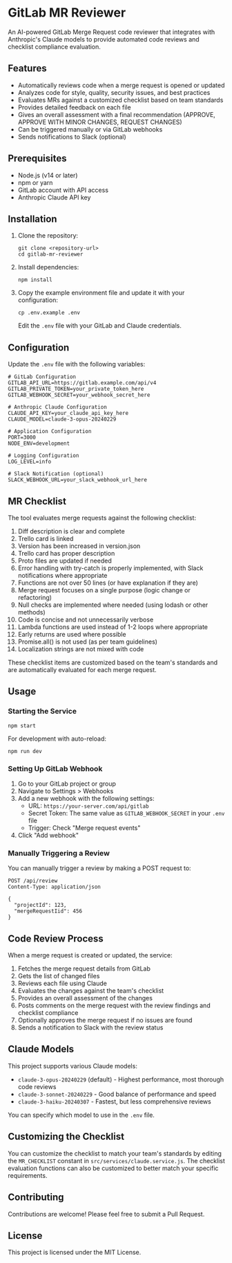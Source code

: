 # GitLab MR Reviewer

An AI-powered GitLab Merge Request code reviewer that integrates with Anthropic's Claude models to provide automated code reviews and checklist compliance evaluation.

## Features

- Automatically reviews code when a merge request is opened or updated
- Analyzes code for style, quality, security issues, and best practices
- Evaluates MRs against a customized checklist based on team standards
- Provides detailed feedback on each file
- Gives an overall assessment with a final recommendation (APPROVE, APPROVE WITH MINOR CHANGES, REQUEST CHANGES)
- Can be triggered manually or via GitLab webhooks
- Sends notifications to Slack (optional)

## Prerequisites

- Node.js (v14 or later)
- npm or yarn
- GitLab account with API access
- Anthropic Claude API key

## Installation

1. Clone the repository:
   ```
   git clone <repository-url>
   cd gitlab-mr-reviewer
   ```

2. Install dependencies:
   ```
   npm install
   ```

3. Copy the example environment file and update it with your configuration:
   ```
   cp .env.example .env
   ```

   Edit the `.env` file with your GitLab and Claude credentials.

## Configuration

Update the `.env` file with the following variables:

```
# GitLab Configuration
GITLAB_API_URL=https://gitlab.example.com/api/v4
GITLAB_PRIVATE_TOKEN=your_private_token_here
GITLAB_WEBHOOK_SECRET=your_webhook_secret_here

# Anthropic Claude Configuration
CLAUDE_API_KEY=your_claude_api_key_here
CLAUDE_MODEL=claude-3-opus-20240229

# Application Configuration
PORT=3000
NODE_ENV=development

# Logging Configuration
LOG_LEVEL=info

# Slack Notification (optional)
SLACK_WEBHOOK_URL=your_slack_webhook_url_here
```

## MR Checklist

The tool evaluates merge requests against the following checklist:

1. Diff description is clear and complete
2. Trello card is linked
3. Version has been increased in version.json
4. Trello card has proper description
5. Proto files are updated if needed
6. Error handling with try-catch is properly implemented, with Slack notifications where appropriate
7. Functions are not over 50 lines (or have explanation if they are)
8. Merge request focuses on a single purpose (logic change or refactoring)
9. Null checks are implemented where needed (using lodash or other methods)
10. Code is concise and not unnecessarily verbose
11. Lambda functions are used instead of 1-2 loops where appropriate
12. Early returns are used where possible
13. Promise.all() is not used (as per team guidelines)
14. Localization strings are not mixed with code

These checklist items are customized based on the team's standards and are automatically evaluated for each merge request.

## Usage

### Starting the Service

```
npm start
```

For development with auto-reload:

```
npm run dev
```

### Setting Up GitLab Webhook

1. Go to your GitLab project or group
2. Navigate to Settings > Webhooks
3. Add a new webhook with the following settings:
   - URL: `https://your-server.com/api/gitlab`
   - Secret Token: The same value as `GITLAB_WEBHOOK_SECRET` in your `.env` file
   - Trigger: Check "Merge request events"
4. Click "Add webhook"

### Manually Triggering a Review

You can manually trigger a review by making a POST request to:

```
POST /api/review
Content-Type: application/json

{
  "projectId": 123,
  "mergeRequestIid": 456
}
```

## Code Review Process

When a merge request is created or updated, the service:

1. Fetches the merge request details from GitLab
2. Gets the list of changed files
3. Reviews each file using Claude
4. Evaluates the changes against the team's checklist
5. Provides an overall assessment of the changes
6. Posts comments on the merge request with the review findings and checklist compliance
7. Optionally approves the merge request if no issues are found
8. Sends a notification to Slack with the review status

## Claude Models

This project supports various Claude models:
- `claude-3-opus-20240229` (default) - Highest performance, most thorough code reviews
- `claude-3-sonnet-20240229` - Good balance of performance and speed
- `claude-3-haiku-20240307` - Fastest, but less comprehensive reviews

You can specify which model to use in the `.env` file.

## Customizing the Checklist

You can customize the checklist to match your team's standards by editing the `MR_CHECKLIST` constant in `src/services/claude.service.js`. The checklist evaluation functions can also be customized to better match your specific requirements.

## Contributing

Contributions are welcome! Please feel free to submit a Pull Request.

## License

This project is licensed under the MIT License.